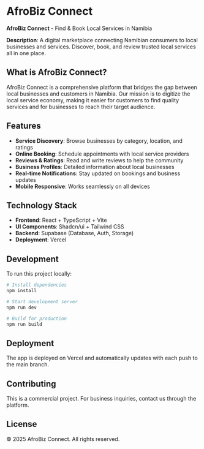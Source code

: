 # AfroBiz Connect

**AfroBiz Connect** - Find & Book Local Services in Namibia

**Description**: A digital marketplace connecting Namibian consumers to local businesses and services. Discover, book, and review trusted local services all in one place.

## What is AfroBiz Connect?

AfroBiz Connect is a comprehensive platform that bridges the gap between local businesses and customers in Namibia. Our mission is to digitize the local service economy, making it easier for customers to find quality services and for businesses to reach their target audience.

## Features

- **Service Discovery**: Browse businesses by category, location, and ratings
- **Online Booking**: Schedule appointments with local service providers
- **Reviews & Ratings**: Read and write reviews to help the community
- **Business Profiles**: Detailed information about local businesses
- **Real-time Notifications**: Stay updated on bookings and business updates
- **Mobile Responsive**: Works seamlessly on all devices

## Technology Stack

- **Frontend**: React + TypeScript + Vite
- **UI Components**: Shadcn/ui + Tailwind CSS
- **Backend**: Supabase (Database, Auth, Storage)
- **Deployment**: Vercel

## Development

To run this project locally:

```bash
# Install dependencies
npm install

# Start development server
npm run dev

# Build for production
npm run build
```

## Deployment

The app is deployed on Vercel and automatically updates with each push to the main branch.

## Contributing

This is a commercial project. For business inquiries, contact us through the platform.

## License

© 2025 AfroBiz Connect. All rights reserved.
